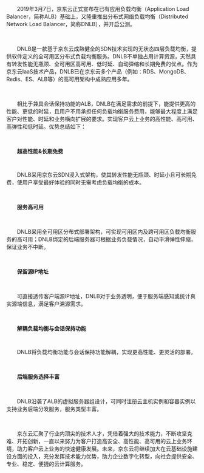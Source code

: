 <p style="text-indent: 2em;">2019年3月7日，京东云正式宣布在已有应用负载均衡（Application Load Balancer，简称ALB）基础上，又隆重推出分布式网络负载均衡（Distributed Network Load Balancer，简称DNLB），并开启公测。</p>
<p style="text-indent: 2em;"><br/></p>
<p style="text-indent: 2em;">DNLB是一款基于京东云成熟健全的SDN技术实现的无状态四层负载均衡，提供软件定义的全可用区分布式负载均衡服务。DNLB不单独占用计算资源，天然具有转发性能无瓶颈、全可用区高可用、低时延、自动弹缩和长期免费的优点。作为京东云IaaS技术产品，DNLB已在京东云多个产品（例如：RDS、MongoDB、Redis、ES、ALB等）的高可用架构中成熟应用多年。</p>
<p style="text-indent: 2em;"><br/></p>
<p style="text-indent: 2em;">相比于兼具会话保持功能的ALB，DNLB在满足需求的前提下，能提供更高的性能、更低的时延，且用户不用承担任何负载均衡服务费用，能够最大程度上满足客户对性能、时延和业务横向扩展的要求。实现客户云上业务的高性能、高可用、高弹性和低时延。优势总结如下：</p>
<p style="text-indent: 2em;"><span style="text-indent: 2em;"><br/></span></p>
<p style="text-indent: 2em;"><strong><span style="text-indent: 2em;">超高性能&amp;长期免费</span></strong></p>
<p style="text-indent: 2em;"><span style="text-indent: 24px; font-size: 12px; line-height: 115%; font-family: 微软雅黑, sans-serif;"><br/></span></p>
<p style="text-indent: 2em;">DNLB采用京东云SDN浸入式架构，使其转发性能无瓶颈、时延小且可长期免费，使用户享受最好体验的同时无需考虑负载均衡的成本。</p>
<p style="text-indent: 2em;"><strong><span style="text-indent: 2em;"></span></strong><br/></p>
<p style="text-indent: 2em;"><strong>服务高可用</strong></p>
<p><br/></p>
<p style="text-indent: 2em;">DNLB采用全可用区分布式部署架构，可实现可用区内及跨可用区负载均衡服务的高可用；DNLB绑定的后端服务器可根据业务负载情况，自动平滑弹性伸缩，保证业务不中断。</p>
<p style="text-indent: 2em;"><br/></p>
<p style="text-indent: 2em;"><strong>保留源IP地址</strong></p>
<p><br/></p>
<p style="text-indent: 2em;">可直接透传客户端源IP地址，DNLB对于业务透明，便于服务端感知或统计真实源端信息，满足客户溯源需求。</p>
<p style="text-indent: 2em;"><br/></p>
<p style="text-indent: 2em;"><strong>解耦负载均衡与会话保持功能</strong></p>
<p style="text-indent: 2em;"><span style="text-indent: 24px; font-size: 12px; line-height: 115%; font-family: 微软雅黑, sans-serif;"><br/></span></p>
<p style="text-indent: 2em;">DNLB将负载均衡功能与会话保持功能解耦，实现更高性能、更灵活的部署。</p>
<p style="text-indent: 2em;"><br/></p>
<p style="text-indent: 2em;"><strong>后端服务选择丰富</strong></p>
<p><br/></p>
<p style="text-indent: 2em;">DNLB沿袭了ALB的虚拟服务器组设计，可同时注册云主机实例和容器实例以支持业务后端分发服务，服务类型丰富。</p>
<p style="text-indent: 2em;"><br/></p>
<p style="text-indent: 2em;">京东云汇聚了行业内顶尖的技术人才，凭借着强大的技术能力，不断攻坚克难、开拓创新，一直以来努力为客户打造高安全、高性能、高可用的云上业务环境，助力客户云上业务的快速健康发展。未来，京东云将继续加大在云基础设施建设方面的投入，充分发挥技术能力优势，助力企业数字化转型，向社会提供安全、专业、稳定、便捷的云计算服务。</p>
<p style="text-indent: 2em;"></p>
